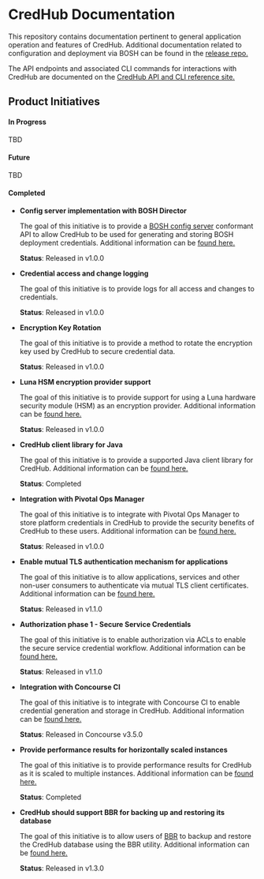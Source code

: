 # CredHub Documentation

This repository contains documentation pertinent to general application operation and features of CredHub. Additional documentation related to configuration and deployment via BOSH can be found in the [release repo.](https://github.com/pivotal-cf/credhub-release/tree/master/docs)

The API endpoints and associated CLI commands for interactions with CredHub are documented on the [CredHub API and CLI reference site.](https://credhub-api.cfapps.io)

## Product Initiatives

#### In Progress

TBD

#### Future

TBD

#### Completed

* **Config server implementation with BOSH Director**

    The goal of this initiative is to provide a [BOSH config server][1] conformant API to allow CredHub to be used for generating and storing BOSH deployment credentials. Additional information can be [found here.](bosh-config-server.md)

    **Status**: Released in v1.0.0

[1]:https://github.com/cloudfoundry/bosh-notes/blob/master/config-server.md

* **Credential access and change logging**

    The goal of this initiative is to provide logs for all access and changes to credentials.

    **Status**: Released in v1.0.0

* **Encryption Key Rotation**

    The goal of this initiative is to provide a method to rotate the encryption key used by CredHub to secure credential data.

    **Status**: Released in v1.0.0

* **Luna HSM encryption provider support**

    The goal of this initiative is to provide support for using a Luna hardware security module (HSM) as an encryption provider. Additional information can be [found here.](https://github.com/pivotal-cf/credhub-release/blob/master/docs/configure-luna-hsm.md)

    **Status**: Released in v1.0.0

* **CredHub client library for Java**

    The goal of this initiative is to provide a supported Java client library for CredHub. Additional information can be [found here.](https://projects.spring.io/spring-credhub/)

    **Status**: Completed

* **Integration with Pivotal Ops Manager**

    The goal of this initiative is to integrate with Pivotal Ops Manager to store platform credentials in CredHub to provide the security benefits of CredHub to these users. Additional information can be [found here.](https://docs.pivotal.io/tiledev/credhub.html)

    **Status**: Released in v1.0.0

* **Enable mutual TLS authentication mechanism for applications**

    The goal of this initiative is to allow applications, services and other non-user consumers to authenticate via mutual TLS client certificates. Additional information can be [found here.](mutual-tls.md)

    **Status**: Released in v1.1.0

* **Authorization phase 1 - Secure Service Credentials**

    The goal of this initiative is to enable authorization via ACLs to enable the secure service credential workflow. Additional information can be [found here.](authorization-phase1.md)

    **Status**: Released in v1.1.0

* **Integration with Concourse CI**

    The goal of this initiative is to integrate with Concourse CI to enable credential generation and storage in CredHub. Additional information can be [found here.](http://concourse.ci/creds.html#credhub)

    **Status**: Released in Concourse v3.5.0

* **Provide performance results for horizontally scaled instances**

    The goal of this initiative is to provide performance results for CredHub as it is scaled to multiple instances. Additional information can be [found here.](performance-testing.md)

    **Status**: Completed

* **CredHub should support BBR for backing up and restoring its database**

    The goal of this initiative is to allow users of [BBR](https://github.com/cloudfoundry-incubator/bosh-backup-and-restore) to backup and restore the CredHub database using the BBR utility. Additional information can be [found here.](https://github.com/pivotal-cf/credhub-release/blob/master/docs/backup-restore-recommendations.md)

    **Status**: Released in v1.3.0
